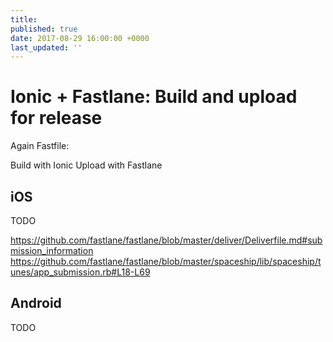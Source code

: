 ```yaml
---
title: 
published: true
date: 2017-08-29 16:00:00 +0000
last_updated: ''
---
```

# Ionic + Fastlane: Build and upload for release

Again Fastfile:

Build with Ionic
Upload with Fastlane

## iOS

TODO

https://github.com/fastlane/fastlane/blob/master/deliver/Deliverfile.md#submission_information
https://github.com/fastlane/fastlane/blob/master/spaceship/lib/spaceship/tunes/app_submission.rb#L18-L69

## Android

TODO